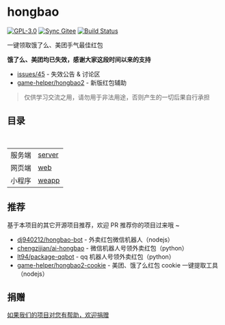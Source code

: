 # hongbao

[![GPL-3.0](https://img.shields.io/badge/license-GPL--3.0-blue.svg)](LICENSE)
[![Sync Gitee](https://img.shields.io/badge/sync-gitee-green.svg)](https://gitee.com/game-helper/eleme)
[![Build Status](https://travis-ci.org/game-helper/hongbao.svg?branch=master)](https://travis-ci.org/game-helper/hongbao)

一键领取饿了么、美团手气最佳红包

**饿了么、美团均已失效，感谢大家这段时间以来的支持**

- [issues/45](https://github.com/game-helper/hongbao/issues/45) - 失效公告 & 讨论区
- [game-helper/hongbao2](https://github.com/game-helper/hongbao2) - 新版红包辅助

> 仅供学习交流之用，请勿用于非法用途，否则产生的一切后果自行承担

## 目录

<table>
  <tr>
    <td>服务端</td>
    <td><a href="server">server</a></td>
  </tr>
  <tr></tr>
  <tr>
    <td>网页端</td>
    <td><a href="web">web</a></td>
  </tr>
  <tr></tr>
  <tr>
    <td>小程序</td>
    <td><a href="weapp">weapp</a></td>
  </tr>
</table>

## 推荐

基于本项目的其它开源项目推荐，欢迎 PR 推荐你的项目过来哦 ~

- [dj940212/hongbao-bot](https://github.com/dj940212/hongbao-bot) - 外卖红包微信机器人（nodejs）
- [chengzijian/ai-hongbao](https://github.com/chengzijian/ai-hongbao) - 微信机器人号领外卖红包（python）
- [lt94/package-qqbot](https://github.com/lt94/package-qqbot) - qq 机器人号领外卖红包（python）
- [game-helper/hongbao2-cookie](https://github.com/game-helper/hongbao2-cookie) - 美团、饿了么红包 cookie 一键提取工具（nodejs）

## 捐赠

[如果我们的项目对您有帮助，欢迎捐赠](https://github.com/game-helper/donate)
